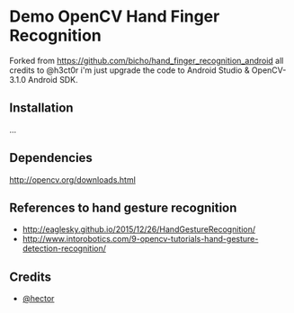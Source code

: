 # Demo OpenCV Hand Finger Recognition

Forked from https://github.com/bicho/hand_finger_recognition_android all credits to @h3ct0r i'm just upgrade the code to Android Studio &  OpenCV-3.1.0 Android SDK.

## Installation
...

## Dependencies
http://opencv.org/downloads.html

## References to hand gesture recognition
* http://eaglesky.github.io/2015/12/26/HandGestureRecognition/
* http://www.intorobotics.com/9-opencv-tutorials-hand-gesture-detection-recognition/

## Credits
 * [@hector](https://github.com/h3ct0r)
